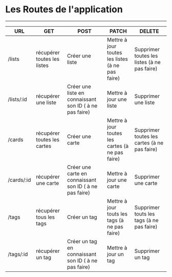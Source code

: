 # Les Routes de l'application

---

|URL|GET|POST|PATCH|DELETE|
|----|----|----|----|----|
|/lists|récupérer toutes les listes| Créer une liste | Mettre à jour toutes les listes (à ne pas faire) | Supprimer toutes les listes (à ne pas faire) |
|/lists/:id| récupérer une liste | Créer une liste en connaissant son ID ( à ne pas faire) | Mettre à jour une liste | Supprimer une liste |
|/cards|récupérer toutes les cartes| Créer une carte | Mettre à jour toutes les cartes (à ne pas faire) | Supprimer toutes les cartes (à ne pas faire) |
|/cards/:id| récupérer une carte | Créer une carte en connaissant son ID ( à ne pas faire) | Mettre à jour une carte | Supprimer une carte |
|/tags|récupérer tous les tags | Créer un tag | Mettre à jour touts les tags (à ne pas faire) | Supprimer touts les tags (à ne pas faire) |
|/tags/:id| récupérer un tag | Créer un tag en connaissant son ID ( à ne pas faire) | Mettre à jour un tag | Supprimer un tag |
